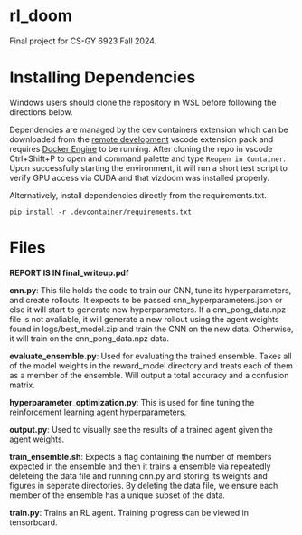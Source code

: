 # rl_doom
Final project for CS-GY 6923 Fall 2024. 

# Installing Dependencies
Windows users should clone the repository in WSL before following the directions below.

Dependencies are managed by the dev containers extension which can be downloaded from the [remote development](https://marketplace.visualstudio.com/items?itemName=ms-vscode-remote.vscode-remote-extensionpack) vscode extension pack and requires [Docker Engine](https://docs.docker.com/engine/install/) to be running. After cloning the repo in vscode Ctrl+Shift+P to open and command palette and type `Reopen in Container`. Upon successfully starting the environment, it will run a short test script to verify GPU access via CUDA and that vizdoom was installed properly.

Alternatively, install dependencies directly from the requirements.txt.
```
pip install -r .devcontainer/requirements.txt
```
# Files


**REPORT IS IN final_writeup.pdf**


**cnn.py**: This file holds the code to train our CNN, tune its hyperparameters, and create rollouts. It expects to be passed cnn_hyperparameters.json or else it will start to generate new hyperparameters. If a cnn_pong_data.npz file is not avaliable, it will generate a new rollout using the agent weights found in logs/best_model.zip and train the CNN on the new data. Otherwise, it will train on the cnn_pong_data.npz data.

**evaluate_ensemble.py**: Used for evaluating the trained ensemble. Takes all of the model weights in the reward_model directory and treats each of them as a member of the ensemble. Will output a total accuracy and a confusion matrix.


**hyperparameter_optimization.py**: This is used for fine tuning the reinforcement learning agent hyperparameters.


**output.py**: Used to visually see the results of a trained agent given the agent weights.


**train_ensemble.sh**: Expects a flag containing the number of members expected in the ensemble and then it trains a ensemble via repeatedly deleteing the data file and running cnn.py and storing its weights and figures in seperate directories. By deleting the data file, we ensure each member of the ensemble has a unique subset of the data.


**train.py**: Trains an RL agent. Training progress can be viewed in tensorboard.